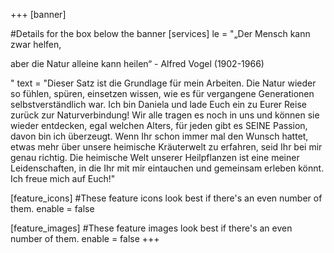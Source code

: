 +++
[banner]

#Details for the box below the banner
[services]
le = "„Der Mensch kann zwar helfen,&#x20;

aber die Natur alleine kann heilen“ - Alfred Vogel (1902-1966)

"
text = "Dieser Satz ist die Grundlage für mein Arbeiten. Die Natur wieder so fühlen, spüren, einsetzen wissen, wie es für vergangene Generationen selbstverständlich war. Ich bin Daniela und lade Euch ein zu Eurer Reise zurück zur Naturverbindung! Wir alle tragen es noch in uns und können sie wieder entdecken, egal welchen Alters, für jeden gibt es SEINE Passion, davon bin ich überzeugt. Wenn Ihr schon immer mal den Wunsch hattet, etwas mehr über unsere heimische Kräuterwelt zu erfahren, seid Ihr bei mir genau richtig. Die heimische Welt unserer Heilpflanzen ist eine meiner Leidenschaften, in die Ihr mit mir eintauchen und gemeinsam erleben könnt. Ich freue mich auf Euch!"


[feature_icons]
  #These feature icons look best if there's an even number of them.
  enable = false

[feature_images]
#These feature images look best if there's an even number of them.
  enable = false
+++
